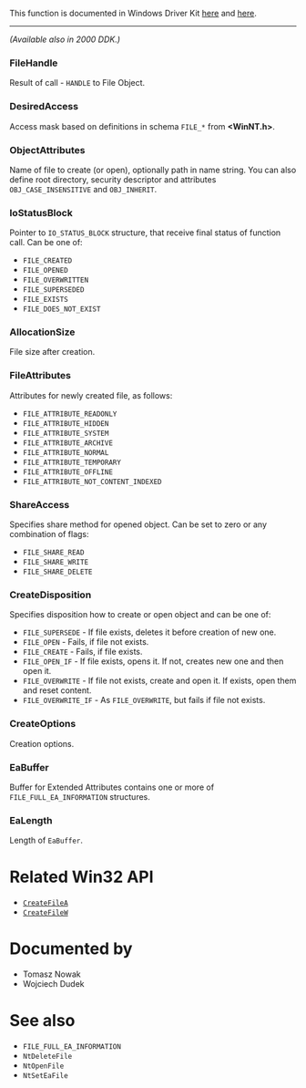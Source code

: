 This function is documented in Windows Driver Kit [here](https://learn.microsoft.com/en-us/windows-hardware/drivers/ddi/ntifs/nf-ntifs-ntcreatefile) and [here](https://learn.microsoft.com/en-us/windows-hardware/drivers/ddi/wdm/nf-wdm-zwcreatefile).

---

*(Available also in 2000 DDK.)*

### FileHandle

Result of call - `HANDLE` to File Object.

### DesiredAccess

Access mask based on definitions in schema `FILE_*` from **\<WinNT.h\>**.

### ObjectAttributes

Name of file to create (or open), optionally path in name string. You can also define root directory, security descriptor and attributes `OBJ_CASE_INSENSITIVE` and `OBJ_INHERIT`.

### IoStatusBlock

Pointer to `IO_STATUS_BLOCK` structure, that receive final status of function call. Can be one of:

* `FILE_CREATED`
* `FILE_OPENED`
* `FILE_OVERWRITTEN`
* `FILE_SUPERSEDED`
* `FILE_EXISTS`
* `FILE_DOES_NOT_EXIST`

### AllocationSize

File size after creation.

### FileAttributes

Attributes for newly created file, as follows:

* `FILE_ATTRIBUTE_READONLY`
* `FILE_ATTRIBUTE_HIDDEN`
* `FILE_ATTRIBUTE_SYSTEM`
* `FILE_ATTRIBUTE_ARCHIVE`
* `FILE_ATTRIBUTE_NORMAL`
* `FILE_ATTRIBUTE_TEMPORARY`
* `FILE_ATTRIBUTE_OFFLINE`
* `FILE_ATTRIBUTE_NOT_CONTENT_INDEXED`

### ShareAccess

Specifies share method for opened object. Can be set to zero or any combination of flags:

* `FILE_SHARE_READ`
* `FILE_SHARE_WRITE`
* `FILE_SHARE_DELETE`

### CreateDisposition

Specifies disposition how to create or open object and can be one of:

* `FILE_SUPERSEDE` - If file exists, deletes it before creation of new one.
* `FILE_OPEN` - Fails, if file not exists.
* `FILE_CREATE` - Fails, if file exists.
* `FILE_OPEN_IF` - If file exists, opens it. If not, creates new one and then open it.
* `FILE_OVERWRITE` - If file not exists, create and open it. If exists, open them and reset content.
* `FILE_OVERWRITE_IF` - As `FILE_OVERWRITE`, but fails if file not exists.

### CreateOptions

Creation options.

### EaBuffer

Buffer for Extended Attributes contains one or more of `FILE_FULL_EA_INFORMATION` structures.

### EaLength

Length of `EaBuffer`.

# Related Win32 API
 - [`CreateFileA`](https://learn.microsoft.com/en-us/windows/win32/api/fileapi/nf-fileapi-createfilea)
 - [`CreateFileW`](https://learn.microsoft.com/en-us/windows/win32/api/fileapi/nf-fileapi-createfilew)

# Documented by

* Tomasz Nowak
* Wojciech Dudek

# See also

* `FILE_FULL_EA_INFORMATION`
* `NtDeleteFile`
* `NtOpenFile`
* `NtSetEaFile`

